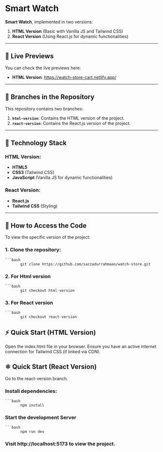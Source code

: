 # Smart Watch

**Smart Watch**, implemented in two versions:
1. **HTML Version** (Basic with Vanilla JS and Tailwind CSS)
2. **React Version** (Using React.js for dynamic functionalities)

---

## 🚀 Live Previews

You can check the live previews here:

- **HTML Version**: https://watch-store-cart.netlify.app/ 

---

## 📂 Branches in the Repository

This repository contains two branches:

1. **`html-version`**: Contains the HTML version of the project.  
2. **`react-version`**: Contains the React.js version of the project.

---

## 🔧 Technology Stack

### HTML Version:
- **HTML5**
- **CSS3** (Tailwind CSS)
- **JavaScript** (Vanilla JS for dynamic functionalities)

### React Version:
- **React.js**
- **Tailwind CSS** (Styling)

---

## 📖 How to Access the Code

To view the specific version of the project:

### 1. Clone the repository:
    ```bash
           git clone https://github.com/sazzadurrahmaan/watch-store.git

### 2. For Html version 
    ```bash 
           git checkout html-version

### 3. For React version 
    ```bash
           git checkout react-version

## ⚡ Quick Start (HTML Version)
Open the index.html file in your browser.
Ensure you have an active internet connection for Tailwind CSS (if linked via CDN).

## ⚛️ Quick Start (React Version)
Go to the react-version branch.
### Install dependencies:

    ```bash
           npm install
### Start the development Server
    ```bash
           npm run dev

### Visit http://localhost:5173 to view the project.

